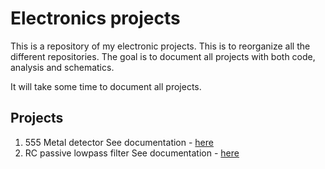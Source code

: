 # Electronics projects

This is a repository of my electronic projects. This is to reorganize all the different repositories. The goal is to document all projects 
with both code, analysis and schematics. 

It will take some time to document all projects.

## Projects

1. 555 Metal detector 
See documentation - [here](555_metal_detector/README.md)
2. RC passive lowpass filter
See documentation - [here](rc_passive_lowpass_filter/README.md)
